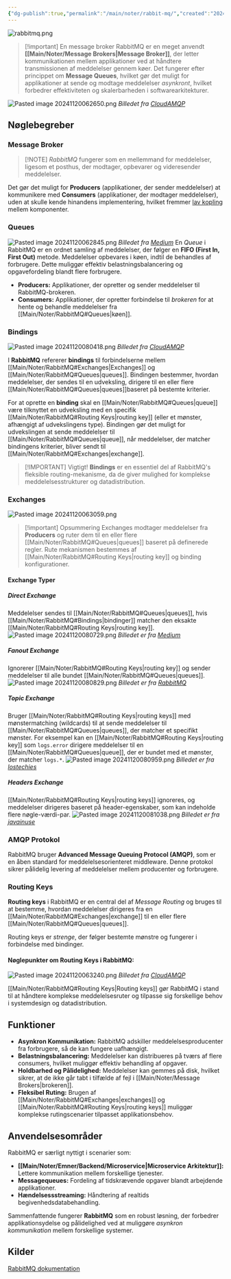 ```yaml
---
{"dg-publish":true,"permalink":"/main/noter/rabbit-mq/","created":"2024-10-11T10:48:12.506+02:00"}
---
```


![rabbitmq.png](/img/user/98_Images/rabbitmq.png)

> [!important] En message broker
> RabbitMQ er en meget anvendt **[[Main/Noter/Message Brokers\|Message Broker]]**, der letter kommunikationen mellem applikationer ved at håndtere transmissionen af meddelelser gennem køer. Det fungerer efter princippet om **Message Queues**, hvilket gør det muligt for applikationer at sende og modtage meddelelser *asynkront*, hvilket forbedrer effektiviteten og skalerbarheden i softwarearkitekturer.

![Pasted image 20241120062650.png](/img/user/98_Images/Pasted%20image%2020241120062650.png)
*Billedet fra [CloudAMQP](https://www.cloudamqp.com/blog/part1-rabbitmq-for-beginners-what-is-rabbitmq.html)*
## Nøglebegreber

### Message Broker 
>[!NOTE] *RabbitMQ* fungerer som en mellemmand for meddelelser, ligesom et posthus, der modtager, opbevarer og videresender meddelelser. 

Det gør det muligt for **Producers** (applikationer, der sender meddelelser) at kommunikere med **Consumers** (applikationer, der modtager meddelelser), uden at skulle kende hinandens implementering, hvilket fremmer [lav kopling](https://en.wikipedia.org/wiki/Coupling_(computer_programming)) mellem komponenter. 

### Queues
![Pasted image 20241120062845.png](/img/user/98_Images/Pasted%20image%2020241120062845.png)
*Billedet fra [Medium](https://binodmahto.medium.com/different-exchange-types-in-rabbitmq-cfd1c263e3c2)*
En *Queue* i RabbitMQ er en ordnet samling af meddelelser, der følger en **FIFO (First In, First Out)** metode. Meddelelser opbevares i køen, indtil de behandles af forbrugere. Dette muliggør effektiv belastningsbalancering og opgavefordeling blandt flere forbrugere. 

- **Producers:** Applikationer, der opretter og sender meddelelser til RabbitMQ-brokeren.
- **Consumers:** Applikationer, der opretter forbindelse til *brokeren* for at hente og behandle meddelelser fra [[Main/Noter/RabbitMQ#Queues\|køen]].
### Bindings
![Pasted image 20241120080418.png](/img/user/98_Images/Pasted%20image%2020241120080418.png)
*Billedet fra [CloudAMQP](https://www.cloudamqp.com/blog/part1-rabbitmq-for-beginners-what-is-rabbitmq.html)*

I **RabbitMQ** refererer **bindings** til forbindelserne mellem [[Main/Noter/RabbitMQ#Exchanges\|Exchanges]] og [[Main/Noter/RabbitMQ#Queues\|queues]]. Bindingen bestemmer, hvordan meddelelser, der sendes til en udveksling, dirigere til en eller flere [[Main/Noter/RabbitMQ#Queues\|queues]]baseret på bestemte kriterier.

For at oprette en **binding** skal en [[Main/Noter/RabbitMQ#Queues\|queue]] være tilknyttet en udveksling med en specifik [[Main/Noter/RabbitMQ#Routing Keys\|routing key]] (eller et mønster, afhængigt af udvekslingens type). Bindingen gør det muligt for udvekslingen at sende meddelelser til [[Main/Noter/RabbitMQ#Queues\|queue]], når meddelelser, der matcher bindingens kriterier, bliver sendt til [[Main/Noter/RabbitMQ#Exchanges\|exchange]].

> [!IMPORTANT] Vigtigt!
> **Bindings** er en essentiel del af RabbitMQ's fleksible routing-mekanisme, da de giver mulighed for komplekse meddelelsesstrukturer og datadistribution.
### Exchanges 
![Pasted image 20241120063059.png](/img/user/98_Images/Pasted%20image%2020241120063059.png)

> [!important] Opsummering
> Exchanges modtager meddelelser fra **Producers** og ruter dem til en eller flere [[Main/Noter/RabbitMQ#Queues\|queues]] baseret på definerede regler. Rute mekanismen bestemmes af [[Main/Noter/RabbitMQ#Routing Keys\|routing key]] og binding konfigurationer. 

#### Exchange Typer
##### Direct Exchange 
Meddelelser sendes til [[Main/Noter/RabbitMQ#Queues\|queues]], hvis [[Main/Noter/RabbitMQ#Bindings\|bindinger]] matcher den eksakte [[Main/Noter/RabbitMQ#Routing Keys\|routing key]].
![Pasted image 20241120080729.png](/img/user/98_Images/Pasted%20image%2020241120080729.png)
*Billedet er fra [Medium](https://medium.com/@erdogancayir/direct-exchange-rabbitmq-d35860757d2d)*
##### Fanout Exchange
Ignorerer [[Main/Noter/RabbitMQ#Routing Keys\|routing key]] og sender meddelelser til alle bundet [[Main/Noter/RabbitMQ#Queues\|queues]].
![Pasted image 20241120080829.png](/img/user/98_Images/Pasted%20image%2020241120080829.png)
*Billedet er fra [RabbitMQ](https://www.rabbitmq.com/tutorials/amqp-concepts)*
##### Topic Exchange
Bruger [[Main/Noter/RabbitMQ#Routing Keys\|routing keys]] med mønstermatching (wildcards) til at sende meddelelser til [[Main/Noter/RabbitMQ#Queues\|queues]], der matcher et specifikt mønster. For eksempel kan en [[Main/Noter/RabbitMQ#Routing Keys\|routing key]] som `logs.error` dirigere meddelelser til en [[Main/Noter/RabbitMQ#Queues\|queue]], der er bundet med et mønster, der matcher `logs.*`.
![Pasted image 20241120080959.png](/img/user/98_Images/Pasted%20image%2020241120080959.png)
*Billedet er fra [lostechies](https://lostechies.com/derekgreer/2012/03/28/rabbitmq-for-windows-exchange-types/)*
##### Headers Exchange
[[Main/Noter/RabbitMQ#Routing Keys\|routing keys]] ignoreres, og meddelelser dirigeres baseret på header-egenskaber, som kan indeholde flere nøgle-værdi-par.
![Pasted image 20241120081038.png](/img/user/98_Images/Pasted%20image%2020241120081038.png)
*Billedet er fra [javainuse](https://www.javainuse.com/messaging/rabbitmq/exchange)*
### AMQP Protokol  
RabbitMQ bruger **Advanced Message Queuing Protocol (AMQP)**, som er en åben standard for meddelelsesorienteret middleware. Denne protokol sikrer pålidelig levering af meddelelser mellem producenter og forbrugere.
### Routing Keys
**Routing keys** i RabbitMQ er en central del af *Message Routing* og bruges til at bestemme, hvordan meddelelser dirigeres fra en [[Main/Noter/RabbitMQ#Exchanges\|exchange]] til en eller flere [[Main/Noter/RabbitMQ#Queues\|queues]]. 

Routing keys er *strenge*, der følger bestemte mønstre og fungerer i forbindelse med bindinger.
#### Nøglepunkter om Routing Keys i RabbitMQ:
![Pasted image 20241120063240.png](/img/user/98_Images/Pasted%20image%2020241120063240.png)
*Billedet fra [CloudAMQP](https://www.cloudamqp.com/blog/part1-rabbitmq-for-beginners-what-is-rabbitmq.html)*

[[Main/Noter/RabbitMQ#Routing Keys\|Routing keys]] gør RabbitMQ i stand til at håndtere komplekse meddelelsesruter og tilpasse sig forskellige behov i systemdesign og datadistribution.
## Funktioner

- **Asynkron Kommunikation:** RabbitMQ adskiller meddelelsesproducenter fra forbrugere, så de kan fungere uafhængigt.
- **Belastningsbalancering:** Meddelelser kan distribueres på tværs af flere consumers, hvilket muliggør effektiv behandling af opgaver.
- **Holdbarhed og Pålidelighed:** Meddelelser kan gemmes på disk, hvilket sikrer, at de ikke går tabt i tilfælde af fejl i [[Main/Noter/Message Brokers\|brokeren]].
- **Fleksibel Ruting:** Brugen af [[Main/Noter/RabbitMQ#Exchanges\|exchanges]] og [[Main/Noter/RabbitMQ#Routing Keys\|routing keys]] muliggør komplekse rutingscenarier tilpasset applikationsbehov.

## Anvendelsesområder

RabbitMQ er særligt nyttigt i scenarier som:

- **[[Main/Noter/Emner/Backend/Microservice\|Microservice Arkitektur]]:** Lettere kommunikation mellem forskellige tjenester.
- **Messagequeues:** Fordeling af tidskrævende opgaver blandt arbejdende applikationer.
- **Hændelsessstreaming:** Håndtering af realtids begivenhedsdatabehandling.

Sammenfattende fungerer **RabbitMQ** som en robust løsning, der forbedrer applikationsydelse og pålidelighed ved at muliggøre *asynkron kommunikation* mellem forskellige systemer.

## Kilder
[RabbitMQ dokumentation](https://www.rabbitmq.com/)